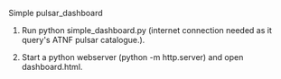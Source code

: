 Simple pulsar_dashboard


1. Run python simple_dashboard.py (internet connection needed as it query's ATNF pulsar catalogue.). 

2. Start a python webserver (python -m http.server) and open dashboard.html.


